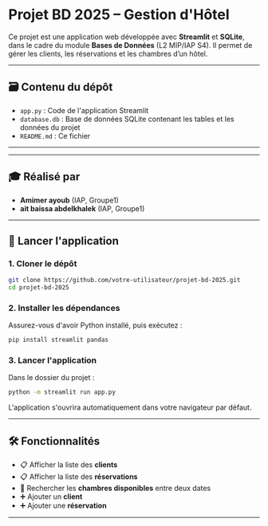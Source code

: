
# Projet BD 2025 – Gestion d'Hôtel

Ce projet est une application web développée avec **Streamlit** et **SQLite**, dans le cadre du module **Bases de Données** (L2 MIP/IAP S4). Il permet de gérer les clients, les réservations et les chambres d’un hôtel.

---

## 🗃️ Contenu du dépôt

- `app.py` : Code de l'application Streamlit  
- `database.db` : Base de données SQLite contenant les tables et les données du projet  
- `README.md` : Ce fichier

---
---

## 🎓 Réalisé par

* **Amimer ayoub** (IAP, Groupe1)
* **ait baissa abdelkhalek** (IAP, Groupe1)

---


## 🚀 Lancer l'application

### 1. Cloner le dépôt
```bash
git clone https://github.com/votre-utilisateur/projet-bd-2025.git
cd projet-bd-2025
```

### 2. Installer les dépendances

Assurez-vous d'avoir Python installé, puis exécutez :

```bash
pip install streamlit pandas
```

### 3. Lancer l'application

Dans le dossier du projet :

```bash
python -m streamlit run app.py
```

L'application s'ouvrira automatiquement dans votre navigateur par défaut.

---

## 🛠️ Fonctionnalités

* 📋 Afficher la liste des **clients**
* 📋 Afficher la liste des **réservations**
* 📅 Rechercher les **chambres disponibles** entre deux dates
* ➕ Ajouter un **client**
* ➕ Ajouter une **réservation**

---



